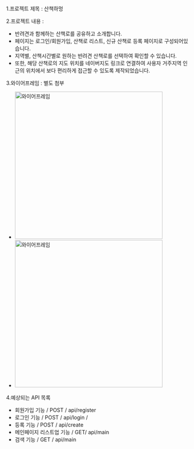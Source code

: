 1.프로젝트 제목 : 산책하멍 <br/>

2.프로젝트 내용 : <br/>
 - 반려견과 함께하는 산책로를 공유하고 소개합니다.
 - 페이지는 로그인/회원가입, 산책로 리스트, 신규 산책로 등록 페이지로 구성되어있습니다.
 - 지역별, 산책시간별로 원하는 반려견 산책로를 선택하여 확인할 수 있습니다. 
 - 또한, 해당 산책로의 지도 위치를 네이버지도 링크로 연결하여 사용자 거주지역 인근의 위치에서 보다 편리하게 접근할 수 있도록 제작되었습니다.<br/>

3.와이어프레임 : 별도 첨부<br/>
 - <img src="https://user-images.githubusercontent.com/85733702/133069628-b0424ef3-2ca6-4ffc-8882-83283ae9c40e.jpeg" alt = "와이어프레임" style="width:400px;"/>
 - <img src="https://user-images.githubusercontent.com/85733702/133069674-d81de542-ef95-4450-874d-dccf0148abe3.jpeg" alt = "와이어프레임" style="width:400px;"/>

4.예상되는 API 목록<br/>
 - 회원가입 기능 / POST / api/register
 - 로그인 기능 / POST / api/login /  
 - 등록 기능 / POST / api/create 
 - 메인페이지 리스트업 기능 / GET/ api/main 
 - 검색 기능 / GET / api/main
